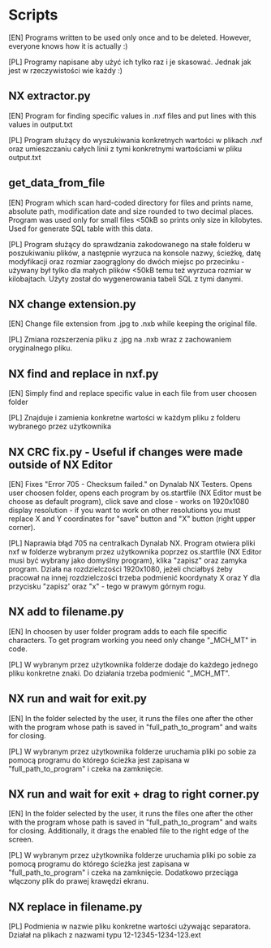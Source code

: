 # Scripts

[EN] Programs written to be used only once and to be deleted. However, everyone knows how it is actually :)

[PL] Programy napisane aby użyć ich tylko raz i je skasować. Jednak jak jest w rzeczywistości wie każdy :)


## NX extractor.py

[EN] Program for finding specific values in .nxf files and put lines with this values in output.txt

[PL] Program służący do wyszukiwania konkretnych wartości w plikach .nxf oraz umieszczaniu całych linii z tymi konkretnymi wartościami w pliku output.txt


## get_data_from_file

[EN] Program which scan hard-coded directory for files and prints name, absolute path, modification date and size rounded to two decimal places. Program was used only for small files <50kB so prints only size in kilobytes. Used for generate SQL table with this data.

[PL] Program służący do sprawdzania zakodowanego na stałe folderu w poszukiwaniu plików, a następnie wyrzuca na konsole nazwy, ścieżkę, datę modyfikacji oraz rozmiar zaogrąglony do dwóch miejsc po przecinku - używany był tylko dla małych plików <50kB temu też wyrzuca rozmiar w kilobajtach. Użyty został do wygenerowania tabeli SQL z tymi danymi.


## NX change extension.py

[EN] Change file extension from .jpg to .nxb while keeping the original file.

[PL] Zmiana rozszerzenia pliku z .jpg na .nxb wraz z zachowaniem oryginalnego pliku.


## NX find and replace in nxf.py 

[EN] Simply find and replace specific value in each file from user choosen folder

[PL] Znajduje i zamienia konkretne wartości w każdym pliku z folderu wybranego przez użytkownika


## NX CRC fix.py - Useful if changes were made outside of NX Editor

[EN] Fixes "Error 705 - Checksum failed." on Dynalab NX Testers. Opens user choosen folder, opens each program by os.startfile (NX Editor must be choose as default program), click save and close - works on 1920x1080 display resolution - if you want to work on other resolutions you must replace X and Y coordinates for "save" button and "X" button (right upper corner). 

[PL] Naprawia błąd 705 na centralkach Dynalab NX. Program otwiera pliki nxf w folderze wybranym przez użytkownika poprzez os.startfile (NX Editor musi być wybrany jako domyślny program), klika "zapisz" oraz zamyka program. Działa na rozdzielczości 1920x1080, jeżeli chciałbyś żeby pracował na innej rozdzielczości trzeba podmienić koordynaty X oraz Y dla przycisku "zapisz' oraz "x" - tego w prawym górnym rogu.


## NX add to filename.py

[EN] In choosen by user folder program adds to each file specific characters. To get program working you need only change "_MCH_MT" in code.

[PL] W wybranym przez użytkownika folderze dodaje do każdego jednego pliku konkretne znaki. Do działania trzeba podmienić "_MCH_MT".


## NX run and wait for exit.py

[EN] In the folder selected by the user, it runs the files one after the other with the program whose path is saved in "full_path_to_program" and waits for closing.

[PL] W wybranym przez użytkownika folderze uruchamia pliki po sobie za pomocą programu do którego ścieżka jest zapisana w "full_path_to_program" i czeka na zamknięcie.


## NX run and wait for exit + drag to right corner.py

[EN] In the folder selected by the user, it runs the files one after the other with the program whose path is saved in "full_path_to_program" and waits for closing. Additionally, it drags the enabled file to the right edge of the screen.

[PL] W wybranym przez użytkownika folderze uruchamia pliki po sobie za pomocą programu do którego ścieżka jest zapisana w "full_path_to_program" i czeka na zamknięcie. Dodatkowo przeciąga włączony plik do prawej krawędzi ekranu.


## NX replace in filename.py

[PL] Podmienia w nazwie pliku konkretne wartości używając separatora. Działał na plikach z nazwami typu 12-12345-1234-123.ext

